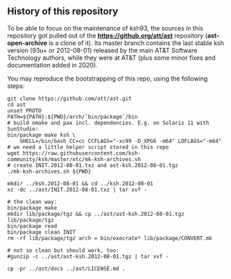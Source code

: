 ## History of this repository

To be able to focus on the maintenance of ksh93, the sources in this repository
got pulled out of the **https://github.org/att/ast** repository
(**ast-open-archive** is a clone of it). Its master branch contains the last
stable ksh version (93u+ or 2012-08-01) released by the main AT&T Software
Technology authors, while they were at AT&T (plus some minor fixes and
documentation added in 2020).


You may reproduce the bootstrapping of this repo, using the following steps:

```
git clone https://github.com/att/ast.git
cd ast
unset PROTO
PATH=${PATH}:${PWD}/arch/`bin/package`/bin
# build nmake and pax incl. dependencies. E.g. on Solaris 11 with SunStudio:
bin/package make ksh \
    SHELL=/bin/bash CC=cc CCFLAGS="-xc99 -D_XPG6 -m64" LDFLAGS="-m64"
# we need a little helper script stored in this repo
wget https://raw.githubusercontent.com/ksh-community/ksh/master/etc/mk-ksh-archives.sh
# create INIT.2012-08-01.txz and ast-ksh.2012-08-01.tgz
./mk-ksh-archives.sh ${PWD}

mkdir ../ksh.2012-08-01 && cd ../ksh.2012-08-01
xz -dc ../ast/INIT.2012-08-01.txz | tar xvf -

# the clean way:
bin/package make
mkdir lib/package/tgz && cp ../ast/ast-ksh.2012-08-01.tgz lib/package/tgz
bin/package read
bin/package clean INIT
rm -rf lib/package/tgz arch = bin/execrate* lib/package/CONVERT.mk

# not so clean but should work, too:
#gunzip -c ../ast/ast-ksh.2012-08-01.tgz | tar xvf -

cp -pr ../ast/docs ../ast/LICENSE.md .
```
